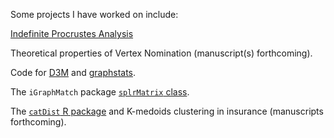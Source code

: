 Some projects I have worked on include:

[Indefinite Procrustes Analysis](../assets/procrustes_simulation.html)

Theoretical properties of Vertex Nomination (manuscript(s) forthcoming).

Code for [D3M](https://github.com/neurodata/primitives-interfaces) and [graphstats](https://github.com/jagterberg/graphstats).

The <code>iGraphMatch</code> package [<code>splrMatrix</code> class](https://github.com/dpmcsuss/iGraphMatch/tree/dev_splr).

The [<code>catDist</code> R package](https://github.com/jagterberg/catDist) and K-medoids clustering in insurance (manuscripts forthcoming).